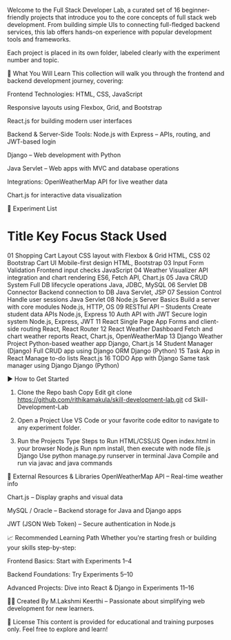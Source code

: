 Welcome to the Full Stack Developer Lab, a curated set of 16 beginner-friendly projects that introduce you to the core concepts of full stack web development. From building simple UIs to connecting full-fledged backend services, this lab offers hands-on experience with popular development tools and frameworks.

Each project is placed in its own folder, labeled clearly with the experiment number and topic.

🧠 What You Will Learn
This collection will walk you through the frontend and backend development journey, covering:

Frontend Technologies:
HTML, CSS, JavaScript

Responsive layouts using Flexbox, Grid, and Bootstrap

React.js for building modern user interfaces

Backend & Server-Side Tools:
Node.js with Express – APIs, routing, and JWT-based login

Django – Web development with Python

Java Servlet – Web apps with MVC and database operations

Integrations:
OpenWeatherMap API for live weather data

Chart.js for interactive data visualization

🧪 Experiment List
#	Title	Key Focus	Stack Used
01	Shopping Cart Layout	CSS layout with Flexbox & Grid	HTML, CSS
02	Bootstrap Cart UI	Mobile-first design	HTML, Bootstrap
03	Input Form Validation	Frontend input checks	JavaScript
04	Weather Visualizer	API integration and chart rendering	ES6, Fetch API, Chart.js
05	Java CRUD System	Full DB lifecycle operations	Java, JDBC, MySQL
06	Servlet DB Connector	Backend connection to DB	Java Servlet, JSP
07	Session Control	Handle user sessions	Java Servlet
08	Node.js Server Basics	Build a server with core modules	Node.js, HTTP, OS
09	RESTful API – Students	Create student data APIs	Node.js, Express
10	Auth API with JWT	Secure login system	Node.js, Express, JWT
11	React Single Page App	Forms and client-side routing	React, React Router
12	React Weather Dashboard	Fetch and chart weather reports	React, Chart.js, OpenWeatherMap
13	Django Weather Project	Python-based weather app	Django, Chart.js
14	Student Manager (Django)	Full CRUD app using Django ORM	Django (Python)
15	Task App in React	Manage to-do lists	React.js
16	TODO App with Django	Same task manager using Django	Django (Python)

▶️ How to Get Started
1. Clone the Repo
bash
Copy
Edit
git clone https://github.com/rithikamakula/skill-development-lab.git
cd Skill-Development-Lab
2. Open a Project
Use VS Code or your favorite code editor to navigate to any experiment folder.

3. Run the Projects
Type	Steps to Run
HTML/CSS/JS	Open index.html in your browser
Node.js	Run npm install, then execute with node file.js
Django	Use python manage.py runserver in terminal
Java	Compile and run via javac and java commands

🔌 External Resources & Libraries
OpenWeatherMap API – Real-time weather info

Chart.js – Display graphs and visual data

MySQL / Oracle – Backend storage for Java and Django apps

JWT (JSON Web Token) – Secure authentication in Node.js

📈 Recommended Learning Path
Whether you're starting fresh or building your skills step-by-step:

Frontend Basics: Start with Experiments 1–4

Backend Foundations: Try Experiments 5–10

Advanced Projects: Dive into React & Django in Experiments 11–16

👩‍💻 Created By
M.Lakshmi Keerthi  – Passionate about simplifying web development for new learners.

📄 License
This content is provided for educational and training purposes only. Feel free to explore and learn!
